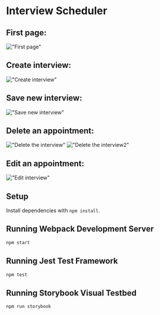 # Interview Scheduler
## First page:
!["First page"](https://github.com/hajhana/scheduler/blob/master/docs/First%20page.png)

## Create interview:
!["Create interview"](https://github.com/hajhana/scheduler/blob/master/docs/Create%20an%20appointment.png)

## Save new interview:
!["Save new interview"](https://github.com/hajhana/scheduler/blob/master/docs/Save%20new%20interview.png)

## Delete an appointment:
!["Delete the interview"](https://github.com/hajhana/scheduler/blob/master/docs/Delet%20the%20interview.png)
!["Delete the interview2"](https://github.com/hajhana/scheduler/blob/master/docs/Delet%20the%20interview%202.png)

## Edit an appointment:
!["Edit interview"](https://github.com/hajhana/scheduler/blob/master/docs/Edit%20an%20appointment.png)



## Setup

Install dependencies with `npm install`.

## Running Webpack Development Server

```sh
npm start
```

## Running Jest Test Framework

```sh
npm test
```

## Running Storybook Visual Testbed

```sh
npm run storybook
```
